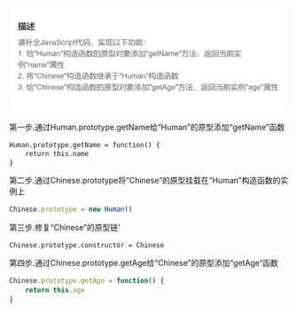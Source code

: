 ![66960852028](assets/1669608520288.png)

​		第一步.通过Human.prototype.getName给“Human”的原型添加“getName”函数

~~~JS
Human.prototype.getName = function() {
    return this.name
}
~~~

第二步.通过Chinese.prototype将“Chinese”的原型挂载在“Human”构造函数的实例上

~~~js
Chinese.prototype = new Human()
~~~

第三步.修复“Chinese”的原型链'

~~~JS
Chinese.prototype.constructor = Chinese
~~~

第四步.通过Chinese.prototype.getAge给“Chinese”的原型添加“getAge“函数

~~~js
Chinese.prototype.getAge = function() {
    return this.age
}
~~~

